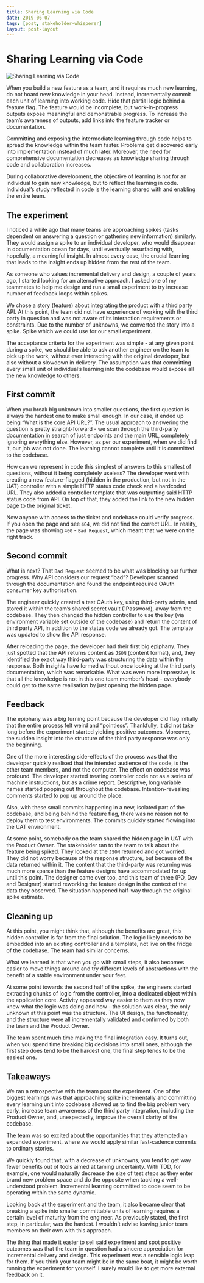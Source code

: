 ```yaml
---
title: Sharing Learning via Code
date: 2019-06-07
tags: [post, stakeholder-whisperer]
layout: post-layout
---
```


# Sharing Learning via Code

<img style="margin-left: auto; margin-right: auto;"
src="/assets/images/sharing-learning-via-code.png"
alt="Sharing Learning via Code">

When you build a new feature as a team, and it requires much new learning, do not hoard new
knowledge in your head. Instead, incrementally commit each unit of learning into working code.
Hide that partial logic behind a feature flag. The feature would be incomplete, but
work-in-progress outputs expose meaningful and demonstrable progress. To increase the team’s
awareness of outputs, add links into the feature tracker or documentation.

Committing and exposing the intermediate learning through code helps to spread the knowledge
within the team faster. Problems get discovered early into implementation instead of much later.
Moreover, the need for comprehensive documentation decreases as knowledge sharing through code and
collaboration increases.

During collaborative development, the objective of learning is not for an individual to gain new
knowledge, but to reflect the learning in code. Individual’s study reflected in code is the
learning shared with and enabling the entire team.

## The experiment

I noticed a while ago that many teams are approaching spikes (tasks dependent on answering a
question or gathering new information) similarly. They would assign a spike to an individual
developer, who would disappear in documentation ocean for days, until eventually resurfacing with,
hopefully, a meaningful insight. In almost every case, the crucial learning that leads to the
insight ends up hidden from the rest of the team.

As someone who values incremental delivery and design, a couple of years ago, I started looking
for an alternative approach. I asked one of my teammates to help me design and run a small
experiment to try increase number of feedback loops within spikes.

We chose a story (feature) about integrating the product with a third party API. At this point,
the team did not have experience of working with the third party in question and was not aware of
its interaction requirements or constraints. Due to the number of unknowns, we converted the story
into a spike. Spike which we could use for our small experiment.

The acceptance criteria for the experiment was simple - at any given point during a spike, we
should be able to ask another engineer on the team to pick up the work, without ever interacting
with the original developer, but also without a slowdown in delivery. The assumption was that
committing every small unit of individual’s learning into the codebase would expose all the new
knowledge to others.

## First commit

When you break big unknown into smaller questions, the first question is always the hardest one to
make small enough. In our case, it ended up being “What is the core API URL?”. The usual approach
to answering the question is pretty straight-forward - we scan through the third-party
documentation in search of just endpoints and the main URL, completely ignoring everything else.
However, as per our experiment, when we did find it, our job was not done. The learning cannot
complete until it is committed to the codebase.

How can we represent in code this simplest of answers to this smallest of questions, without it
being completely useless? The developer went with creating a new feature-flagged (hidden in the
production, but not in the UAT) controller with a simple HTTP status code check and a hardcoded
URL. They also added a controller template that was outputting said HTTP status code from API. On
top of that, they added the link to the new hidden page to the original ticket.

Now anyone with access to the ticket and codebase could verify progress. If you open the page and
see `404`, we did not find the correct URL. In reality, the page was showing `400` - `Bad
Request`, which meant that we were on the right track.

## Second commit

What is next? That `Bad Request` seemed to be what was blocking our further progress. Why API
considers our request “bad”? Developer scanned through the documentation and found the endpoint
required OAuth consumer key authorisation.

The engineer quickly created a test OAuth key, using third-party admin, and stored it within the
team’s shared secret vault (1Password), away from the codebase. They then changed the hidden
controller to use the key (via environment variable set outside of the codebase) and return the
content of third party API, in addition to the status code we already got. The template was
updated to show the API response.

After reloading the page, the developer had their first big epiphany. They just spotted that the
API returns content as `JSON` (content format), and, they identified the exact way third-party was
structuring the data within the response. Both insights have formed without once looking at the
third party documentation, which was remarkable. What was even more impressive, is that all the
knowledge is not in this one team member’s head - everybody could get to the same realisation by
just opening the hidden page.

## Feedback

The epiphany was a big turning point because the developer did flag initially that the entire
process felt weird and “pointless”. Thankfully, it did not take long before the experiment started
yielding positive outcomes. Moreover, the sudden insight into the structure of the third party
response was only the beginning.

One of the more interesting side-effects of the process was that the developer quickly realised
that the intended audience of the code, is the other team members, and not the computer. The
effect on codebase was profound. The developer started treating controller code not as a series of
machine instructions, but as a crime report. Descriptive, long variable names started popping out
throughout the codebase. Intention-revealing comments started to pop up around the place.

Also, with these small commits happening in a new, isolated part of the codebase, and being behind
the feature flag, there was no reason not to deploy them to test environments. The commits quickly
started flowing into the UAT environment.

At some point, somebody on the team shared the hidden page in UAT with the Product Owner. The
stakeholder ran to the team to talk about the feature being spiked. They looked at the `JSON`
returned and got worried. They did not worry because of the response structure, but because of the
data returned within it. The content that the third-party was returning was much more sparse than
the feature designs have accommodated for up until this point. The designer came over too, and
this team of three (PO, Dev and Designer) started reworking the feature design in the context of
the data they observed. The situation happened half-way through the original spike estimate.

## Cleaning up

At this point, you might think that, although the benefits are great, this hidden controller is
far from the final solution. The logic likely needs to be embedded into an existing controller and
a template, not live on the fridge of the codebase. The team had similar concerns.

What we learned is that when you go with small steps, it also becomes easier to move things around
and try different levels of abstractions with the benefit of a stable environment under your feet.

At some point towards the second half of the spike, the engineers started extracting chunks of
logic from the controller, into a dedicated object within the application core. Activity appeared
way easier to them as they now knew what the logic was doing and how - the solution was clear, the
only unknown at this point was the structure. The UI design, the functionality, and the structure
were all incrementally validated and confirmed by both the team and the Product Owner.

The team spent much time making the final integration easy. It turns out, when you spend time
breaking big decisions into small ones, although the first step does tend to be the hardest one,
the final step tends to be the easiest one.

## Takeaways

We ran a retrospective with the team post the experiment. One of the biggest learnings was that
approaching spike incrementally and committing every learning unit into codebase allowed us to
find the big problem very early, increase team awareness of the third party integration, including
the Product Owner, and, unexpectedly, improve the overall clarity of the codebase.

The team was so excited about the opportunities that they attempted an expanded experiment, where
we would apply similar fast-cadence commits to ordinary stories.

We quickly found that, with a decrease of unknowns, you tend to get way fewer benefits out of
tools aimed at taming uncertainty. With TDD, for example, one would naturally decrease the size of
test steps as they enter brand new problem space and do the opposite when tackling a
well-understood problem. Incremental learning committed to code seem to be operating within the
same dynamic.

Looking back at the experiment and the team, it also became clear that breaking a spike into
smaller committable units of learning requires a certain level of maturity from the engineer. As
previously stated, the first step, in particular, was the hardest. I wouldn’t advise leaving
junior team members on their own with this approach.

The thing that made it easier to sell said experiment and spot positive outcomes was that the team
in question had a sincere appreciation for incremental delivery and design. This experiment was a
sensible logic leap for them. If you think your team might be in the same boat, it might be worth
running the experiment for yourself. I surely would like to get more external feedback on it.

